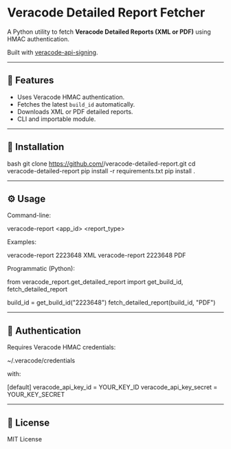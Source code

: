 # Veracode Detailed Report Fetcher

A Python utility to fetch **Veracode Detailed Reports (XML or PDF)** using HMAC authentication.

Built with [veracode-api-signing](https://github.com/veracode/veracode-python-hmac-example).

---

## 🚀 Features
- Uses Veracode HMAC authentication.
- Fetches the latest `build_id` automatically.
- Downloads XML or PDF detailed reports.
- CLI and importable module.

---

## 🧩 Installation

bash
git clone https://github.com/<your-username>/veracode-detailed-report.git
cd veracode-detailed-report
pip install -r requirements.txt
pip install .

---

## ⚙️ Usage

Command-line:

veracode-report <app_id> <report_type>

Examples:

veracode-report 2223648 XML
veracode-report 2223648 PDF


Programmatic (Python):

from veracode_report.get_detailed_report import get_build_id, fetch_detailed_report

build_id = get_build_id("2223648")
fetch_detailed_report(build_id, "PDF")

---

## 🪪 Authentication

Requires Veracode HMAC credentials:

~/.veracode/credentials

with:

[default]
veracode_api_key_id = YOUR_KEY_ID
veracode_api_key_secret = YOUR_KEY_SECRET

---

## 📜 License

MIT License
